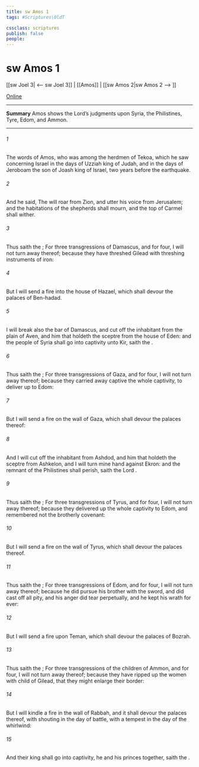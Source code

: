 ```yaml
---
title: sw Amos 1
tags: #Scriptures\OldT

cssclass: scriptures
publish: false
people:
---
```


# sw Amos 1
[[sw Joel 3| <-- sw Joel 3]] | [[Amos]] | [[sw Amos 2|sw Amos 2 --> ]]

[Online](https://churchofjesuschrist.org/study/scriptures/ot/amos/1?lang=eng)

---
__Summary__
Amos shows the Lord’s judgments upon Syria, the Philistines, Tyre, Edom, and Ammon.

---
###### 1 
The words of Amos, who was among the herdmen of Tekoa, which he saw concerning Israel in the days of Uzziah king of Judah, and in the days of Jeroboam the son of Joash king of Israel, two years before the earthquake.

###### 2 
And he said, The  will roar from Zion, and utter his voice from Jerusalem; and the habitations of the shepherds shall mourn, and the top of Carmel shall wither.

###### 3 
Thus saith the ; For three transgressions of Damascus, and for four, I will not turn away  thereof; because they have threshed Gilead with threshing instruments of iron:

###### 4 
But I will send a fire into the house of Hazael, which shall devour the palaces of Ben-hadad.

###### 5 
I will break also the bar of Damascus, and cut off the inhabitant from the plain of Aven, and him that holdeth the sceptre from the house of Eden: and the people of Syria shall go into captivity unto Kir, saith the .

###### 6 
Thus saith the ; For three transgressions of Gaza, and for four, I will not turn away  thereof; because they carried away captive the whole captivity, to deliver  up to Edom:

###### 7 
But I will send a fire on the wall of Gaza, which shall devour the palaces thereof:

###### 8 
And I will cut off the inhabitant from Ashdod, and him that holdeth the sceptre from Ashkelon, and I will turn mine hand against Ekron: and the remnant of the Philistines shall perish, saith the Lord .

###### 9 
Thus saith the ; For three transgressions of Tyrus, and for four, I will not turn away  thereof; because they delivered up the whole captivity to Edom, and remembered not the brotherly covenant:

###### 10 
But I will send a fire on the wall of Tyrus, which shall devour the palaces thereof.

###### 11 
Thus saith the ; For three transgressions of Edom, and for four, I will not turn away  thereof; because he did pursue his brother with the sword, and did cast off all pity, and his anger did tear perpetually, and he kept his wrath for ever:

###### 12 
But I will send a fire upon Teman, which shall devour the palaces of Bozrah.

###### 13 
Thus saith the ; For three transgressions of the children of Ammon, and for four, I will not turn away  thereof; because they have ripped up the women with child of Gilead, that they might enlarge their border:

###### 14 
But I will kindle a fire in the wall of Rabbah, and it shall devour the palaces thereof, with shouting in the day of battle, with a tempest in the day of the whirlwind:

###### 15 
And their king shall go into captivity, he and his princes together, saith the .

